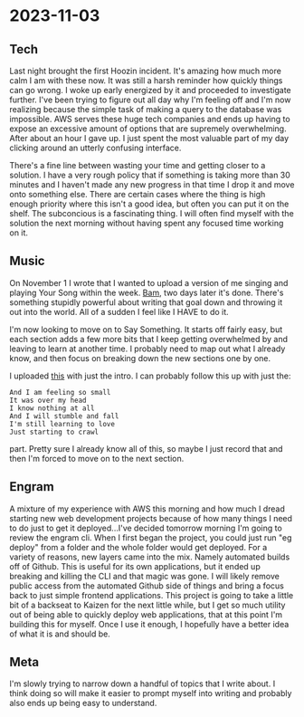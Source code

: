 # 2023-11-03

## Tech

Last night brought the first Hoozin incident.  It's amazing how much more calm I am with these now.  It was still a harsh reminder how quickly things can go wrong.  I woke up early energized by it and proceeded to investigate further.  I've been trying to figure out all day why I'm feeling off and I'm now realizing because the simple task of making a query to the database was impossible.  AWS serves these huge tech companies and ends up having to expose an excessive amount of options that are supremely overwhelming.  After about an hour I gave up.  I just spent the most valuable part of my day clicking around an utterly confusing interface.  

 There's a fine line between wasting your time and getting closer to a solution.  I have a very rough policy that if something is taking more than 30 minutes and I haven't made any new progress in that time I drop it and move onto something else.  There are certain cases where the thing is high enough priority where this isn't a good idea, but often you can put it on the shelf.  The subconcious is a fascinating thing.  I will often find myself with the solution the next morning without having spent any focused time working on it.  

## Music

On November 1 I wrote that I wanted to upload a version of me singing and playing Your Song within the week.  [Bam](https://www.instagram.com/reel/CzMrT15yyON/), two days later it's done.  There's something stupidly powerful about writing that goal down and throwing it out into the world.  All of a sudden I feel like I HAVE to do it. 

I'm now looking to move on to Say Something.  It starts off fairly easy, but each section adds a few more bits that I keep getting overwhelmed by and leaving to learn at another time.  I probably need to map out what I already know, and then focus on breaking down the new sections one by one.  

I uploaded [this](https://www.instagram.com/reel/Cw3s-1ONANO/) with just the intro.  I can probably follow this up with just the:

```
And I am feeling so small
It was over my head
I know nothing at all
And I will stumble and fall
I'm still learning to love
Just starting to crawl
```

part.  Pretty sure I already know all of this, so maybe I just record that and then I'm forced to move on to the next section.

## Engram

A mixture of my experience with AWS this morning and how much I dread starting new web development projects because of how many things I need to do just to get it deployed...I've decided tomorrow morning I'm going to review the engram cli.  When I first began the project, you could just run "eg deploy" from a folder and the whole folder would get deployed. For a variety of reasons, new layers came into the mix.  Namely automated builds off of Github.  This is useful for its own applications, but it ended up breaking and killing the CLI and that magic was gone.  I will likely remove public access from the automated Github side of things and bring a focus back to just simple frontend applications.  This project is going to take a little bit of a backseat to Kaizen for the next little while, but I get so much utility out of being able to quickly deploy web applications, that at this point I'm building this for myself.  Once I use it enough, I hopefully have a better idea of what it is and should be.  

## Meta

I'm slowly trying to narrow down a handful of topics that I write about.  I think doing so will make it easier to prompt myself into writing and probably also ends up being easy to understand.